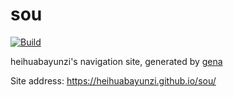 # sou

[![Build](https://github.com/heihuabayunzi/sou/actions/workflows/generate.yml/badge.svg)](https://github.com/heihuabayunzi/sou/actions/workflows/generate.yml)

heihuabayunzi's navigation site, generated by [gena](https://github.com/x1ah/gena)

Site address: https://heihuabayunzi.github.io/sou/